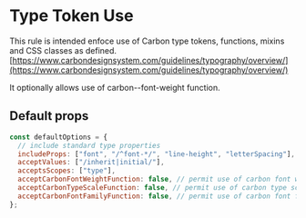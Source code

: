 # Type Token Use

This rule is intended enfoce use of Carbon type tokens, functions, mixins and CSS classes as defined. [https://www.carbondesignsystem.com/guidelines/typography/overview/](https://www.carbondesignsystem.com/guidelines/typography/overview/)

It optionally allows use of carbon--font-weight function.

## Default props

```js
const defaultOptions = {
  // include standard type properties
  includeProps: ["font", "/^font-*/", "line-height", "letterSpacing"],
  acceptValues: ["/inherit|initial/"],
  acceptsScopes: ["type"],
  acceptCarbonFontWeightFunction: false, // permit use of carbon font weight function
  acceptCarbonTypeScaleFunction: false, // permit use of carbon type scale function
  acceptCarbonFontFamilyFunction: false, // permit use of carbon font family function
};
```
